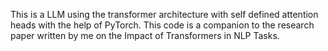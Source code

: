 This is a LLM using the transformer architecture with self defined attention heads with the help of PyTorch. 
This code is a companion to the research paper written by me on the Impact of Transformers in NLP Tasks.
